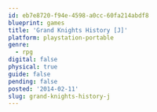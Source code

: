 ```yaml
---
id: eb7e8720-f94e-4598-a0cc-60fa214abdf8
blueprint: games
title: 'Grand Knights History [J]'
platform: playstation-portable
genre:
  - rpg
digital: false
physical: true
guide: false
pending: false
posted: '2014-02-11'
slug: grand-knights-history-j
---
```


